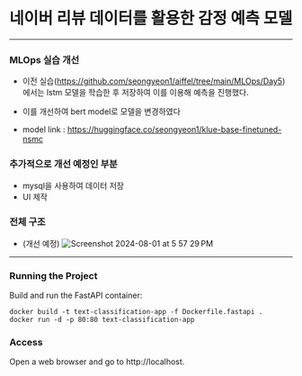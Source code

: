 # 네이버 리뷰 데이터를 활용한 감정 예측 모델

---

### MLOps 실습 개선
- 이전 실습(https://github.com/seongyeon1/aiffel/tree/main/MLOps/Day5) 에서는 lstm 모델을 학습한 후 저장하여 이를 이용해 예측을 진행했다.
- 이를 개선하여 bert model로 모델을 변경하였다

- model link : https://huggingface.co/seongyeon1/klue-base-finetuned-nsmc

### 추가적으로 개선 예정인 부분
- mysql을 사용하여 데이터 저장
- UI 제작

### 전체 구조
- (개선 예정)
![Screenshot 2024-08-01 at 5 57 29 PM](https://github.com/user-attachments/assets/063676e9-17b8-47eb-b579-5fadc3ff4f6f)



---
### Running the Project
Build and run the FastAPI container:

```shell
docker build -t text-classification-app -f Dockerfile.fastapi .
docker run -d -p 80:80 text-classification-app
```

### Access
Open a web browser and go to http://localhost.
